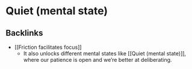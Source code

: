 # Quiet (mental state)

## Backlinks
* [[Friction facilitates focus]]
	* It also unlocks different mental states like [[Quiet (mental state)]], where our patience is open and we’re better at deliberating.

<!-- {BearID:B355F3A3-B6FA-4539-8EEE-B4F44D3B20EB-17399-00000054BE660437} -->
